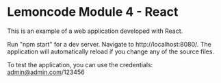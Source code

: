 # Lemoncode Module 4 - React

This is an example of a web application developed with React.

Run "npm start" for a dev server. Navigate to http://localhost:8080/. The application will automatically reload if you change any of the source files.

To test the application, you can use the credentials: admin@admin.com/123456
